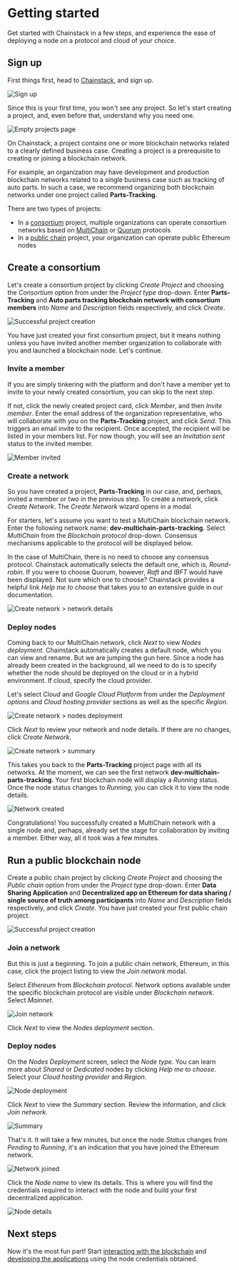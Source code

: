 # Getting started

Get started with Chainstack in a few steps, and experience the ease of deploying a node on a protocol and cloud of your choice.

## Sign up

First things first, head to [Chainstack](https://console.chainstack.com), and sign up.

![Sign up](./getting-started/sign-up.png)

Since this is your first time, you won't see any project. So let's start creating a project, and, even before that, understand why you need one.

![Empty projects page](./getting-started/empty-projects-page.png)

On Chainstack, a project contains one or more blockchain networks related to a clearly defined business case. Creating a project is a prerequisite to creating or joining a blockchain network.

For example, an organization may have development and production blockchain networks related to a single business case such as tracking of auto parts. In such a case, we recommend organizing both blockchain networks under one project called **Parts-Tracking**.

There are two types of projects:
- In a [consortium](/projects/consortium) project, multiple organizations can operate consortium networks based on [MultiChain](/blockchains/multichain) or [Quorum](/blockchains/quorum) protocols
- In a [public chain](/projects/public-chain) project, your organization can operate public Ethereum nodes

## Create a consortium

Let's create a consortium project by clicking _Create Project_ and choosing the _Consortium_ option from under the _Project type_ drop-down. Enter **Parts-Tracking** and **Auto parts tracking blockchain network with consortium members** into _Name_ and _Description_ fields respectively, and click _Create_.

![Successful project creation](./getting-started/consortium/successful-project-creation.png)

You have just created your first consortium project, but it means nothing unless you have invited another member organization to collaborate with you and launched a blockchain node. Let's continue.

### Invite a member

If you are simply tinkering with the platform and don't have a member yet to invite to your newly created consortium, you can skip to the next step.

If not, click the newly created project card, click _Member_, and then _Invite member_. Enter the email address of the organization representative, who will collaborate with you on the **Parts-Tracking** project, and click _Send_. This triggers an email invite to the recipient. Once accepted, the recipient will be listed in your members list. For now though, you will see an _Invitation sent_ status to the invited member.

![Member invited](./getting-started/consortium/member-invited.png)

### Create a network

So you have created a project, **Parts-Tracking** in our case, and, perhaps, invited a member or two in the previous step. To create a network, click _Create Network_. The _Create Network_ wizard opens in a modal.

For starters, let's assume you want to test a MultiChain blockchain network. Enter the following network name: **dev-multichain-parts-tracking**. Select _MultiChain_ from the _Blockchain protocol_ drop-down. Consensus mechanisms applicable to the protocol will be displayed below.

In the case of MultiChain, there is no need to choose any consensus protocol. Chainstack automatically selects the default one, which is, _Round-robin_. If you were to choose Quorum, however, _Raft_ and _IBFT_ would have been displayed. Not sure which one to choose? Chainstack provides a helpful link _Help me to choose_ that takes you to an extensive guide in our documentation.

![Create network > network details](./getting-started/consortium/create-network-network-details.png)

### Deploy nodes

Coming back to our MultiChain network, click _Next_ to view _Nodes deployment_. Chainstack automatically creates a default node, which you can view and rename. But we are jumping the gun here. Since a node has already been created in the background, all we need to do is to specify whether the node should be deployed on the cloud or in a hybrid environment. If cloud, specify the cloud provider.

Let's select _Cloud_ and _Google Cloud Platform_ from under the _Deployment options_ and _Cloud hosting provider_ sections as well as the specific _Region_.

![Create network > nodes deployment](./getting-started/consortium/create-network-nodes-deployment.png)

Click _Next_ to review your network and node details. If there are no changes, click _Create Network_.

![Create network > summary](./getting-started/consortium/create-network-summary.png)

This takes you back to the **Parts-Tracking** project page with all its networks. At the moment, we can see the first network **dev-multichain-parts-tracking**. Your first blockchain node will display a _Running_ status. Once the node status changes to _Running_, you can click it to view the node details.

![Network created](./getting-started/consortium/network-created.png)

Congratulations! You successfully created a MultiChain network with a single node and, perhaps, already set the stage for collaboration by inviting a member. Either way, all it took was a few minutes.

## Run a public blockchain node

Create a public chain project by clicking _Create Project_ and choosing the _Public chain_ option from under the _Project type_ drop-down. Enter **Data Sharing Application** and **Decentralized app on Ethereum for data sharing / single source of truth among participants** into _Name_ and _Description_ fields respectively, and click _Create_. You have just created your first public chain project. 

![Successful project creation](./getting-started/public-chain/project-created.png)

### Join a network

But this is just a beginning. To join a public chain network, Ethereum, in this case, click the project listing to view the _Join network_ modal. 

Select _Ethereum_ from _Blockchain protocol_. Network options available under the specific blockchain protocol are visible under _Blockchain network_. Select _Mainnet_.

![Join network](./getting-started/public-chain/join-network.png)

Click _Next_ to view the _Nodes deployment_ section.

### Deploy nodes

On the _Nodes Deployment_ screen, select the _Node type_. You can learn more about _Shared_ or _Dedicated_ nodes by clicking _Help me to choose_. Select your _Cloud hosting provider_ and _Region_.

![Node deployment](./getting-started/public-chain/node-deployment.png)

Click _Next_ to view the _Summary_ section. Review the information, and click _Join network_.

![Summary](./getting-started/public-chain/summary.png)

That's it. It will take a few minutes, but once the node _Status_ changes from _Pending_ to _Running_, it's an indication that you have joined the Ethereum network.

![Network joined](./getting-started/public-chain/network-joined.png)

Click the _Node name_ to view its details. This is where you will find the credentials required to interact with the node and build your first decentralized application.

![Node details](./getting-started/public-chain/node-details.png)

## Next steps

Now it's the most fun part! Start [interacting with the blockchain](/guides/interacting-with-the-blockchain) and [developing the applications](/guides/application-development) using the node credentials obtained.
